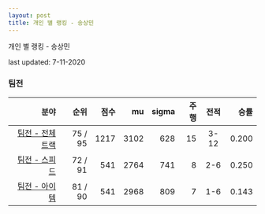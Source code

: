 ```yaml
---
layout: post
title: 개인 별 랭킹 - 송상민
---
```



개인 별 랭킹 - 송상민


last updated: 7-11-2020


### 팀전

| 분야 | 순위 | 점수 | mu | sigma | 주행 | 전적 | 승률 |
|---:|---:|---:|---:|---:|---:|:---:|---:|
| [팀전 - 전체 트랙](../team-full) | 75 / 95 | 1217 | 3102 | 628 | 15 | 3-12 | 0.200 |
| [팀전 - 스피드](../team-speed) | 72 / 91 | 541 | 2764 | 741 | 8 | 2-6 | 0.250 |
| [팀전 - 아이템](../team-item) | 81 / 90 | 541 | 2968 | 809 | 7 | 1-6 | 0.143 |
